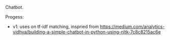 Chatbot.

Progess:
* v1: uses on tf-idf matching, inspried from https://medium.com/analytics-vidhya/building-a-simple-chatbot-in-python-using-nltk-7c8c8215ac6e
